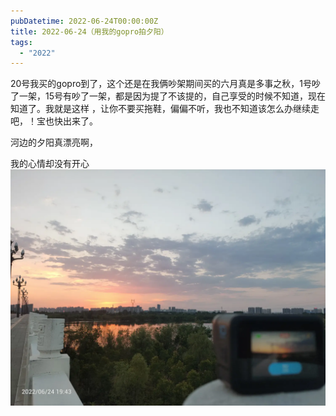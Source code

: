 ```yaml
---
pubDatetime: 2022-06-24T00:00:00Z
title: 2022-06-24（用我的gopro拍夕阳）
tags:
  - "2022"
---
```


20号我买的gopro到了，这个还是在我俩吵架期间买的六月真是多事之秋，1号吵了一架，15号有吵了一架，都是因为提了不该提的，自己享受的时候不知道，现在知道了。我就是这样
，让你不要买拖鞋，偏偏不听，我也不知道该怎么办继续走吧，！宝也快出来了。

河边的夕阳真漂亮啊，

我的心情却没有开心
![](../../img/6904315-4f0ca7f4e1fa10de.jpg)
